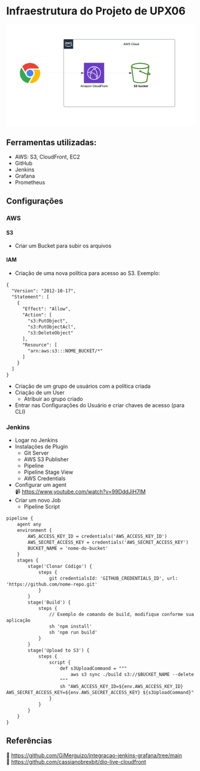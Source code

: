 # Infraestrutura do Projeto de UPX06 

![infra-site](./Midias/Fluxo%20estrutural%20de%20aplicativos%20web%20AWS.png)

## Ferramentas utilizadas:
- AWS: S3, CloudFront, EC2
- GitHub
- Jenkins
- Grafana
- Prometheus

## Configurações
### AWS
#### S3
- Criar um Bucket para subir os arquivos

#### IAM
- Criação de uma nova política para acesso ao S3. Exemplo:
```
{
  "Version": "2012-10-17",
  "Statement": [
    {
      "Effect": "Allow",
      "Action": [
        "s3:PutObject",
        "s3:PutObjectAcl",
        "s3:DeleteObject"
      ],
      "Resource": [
        "arn:aws:s3:::NOME_BUCKET/*"
      ]
    }
  ]
}
```
- Criação de um grupo de usuários com a política criada
- Criação de um User
    - Atribuir ao grupo criado
- Entrar nas Configurações do Usuário e criar chaves de acesso (para CLI)

### Jenkins
- Logar no Jenkins
- Instalações de Plugin
  - Git Server
  - AWS S3 Publisher
  - Pipeline 
  - Pipeline Stage View
  - AWS Credentials
- Configurar um agent <br>
:video_camera: https://www.youtube.com/watch?v=99DddJiH7lM
- Criar um novo Job
  - Pipeline Script

```
pipeline {
    agent any
    environment {
        AWS_ACCESS_KEY_ID = credentials('AWS_ACCESS_KEY_ID')
        AWS_SECRET_ACCESS_KEY = credentials('AWS_SECRET_ACCESS_KEY')
        BUCKET_NAME = 'nome-do-bucket'
    }
    stages {
        stage('Clonar Código') {
            steps {
                git credentialsId: 'GITHUB_CREDENTIALS_ID', url: 'https://github.com/nome-repo.git'
            }
        }
        stage('Build') {
            steps {
                // Exemplo de comando de build, modifique conforme sua aplicação
                sh 'npm install'
                sh 'npm run build'
            }
        }
        stage('Upload to S3') {
            steps {
                script {
                    def s3UploadCommand = """
                        aws s3 sync ./build s3://$BUCKET_NAME --delete
                    """
                    sh "AWS_ACCESS_KEY_ID=${env.AWS_ACCESS_KEY_ID} AWS_SECRET_ACCESS_KEY=${env.AWS_SECRET_ACCESS_KEY} ${s3UploadCommand}"
                }
            }
        }
    }
}

```

## Referências
:link: https://github.com/GiMerguizo/integracao-jenkins-grafana/tree/main <br>
:link: https://github.com/cassianobrexbit/dio-live-cloudfront